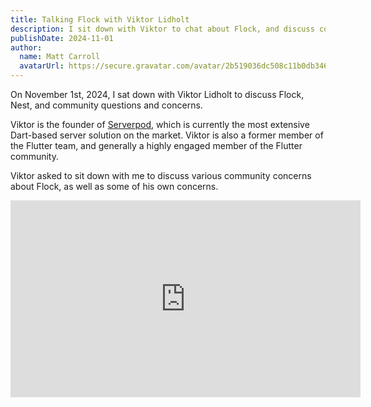 ```yaml
---
title: Talking Flock with Viktor Lidholt
description: I sit down with Viktor to chat about Flock, and discuss community concerns.
publishDate: 2024-11-01
author: 
  name: Matt Carroll
  avatarUrl: https://secure.gravatar.com/avatar/2b519036dc508c11b0db3463fffbd8ff
---
```

On November 1st, 2024, I sat down with Viktor Lidholt to discuss Flock, Nest, and community questions and concerns.

Viktor is the founder of <a href="https://serverpod.dev/">Serverpod</a>, which is currently the most 
extensive Dart-based server solution on the market. Viktor is also a former member of the Flutter
team, and generally a highly engaged member of the Flutter community.

Viktor asked to sit down with me to discuss various community concerns about Flock, as well as some
of his own concerns.

<div style="text-align: center;">
  <iframe width="560" height="315" src="https://www.youtube.com/embed/6Xu71_I8Jow?si=dgdCuMYnKnl0wWm7" title="YouTube video player" frameborder="0" allow="accelerometer; autoplay; clipboard-write; encrypted-media; gyroscope; picture-in-picture; web-share" referrerpolicy="strict-origin-when-cross-origin" allowfullscreen></iframe>
</div>
